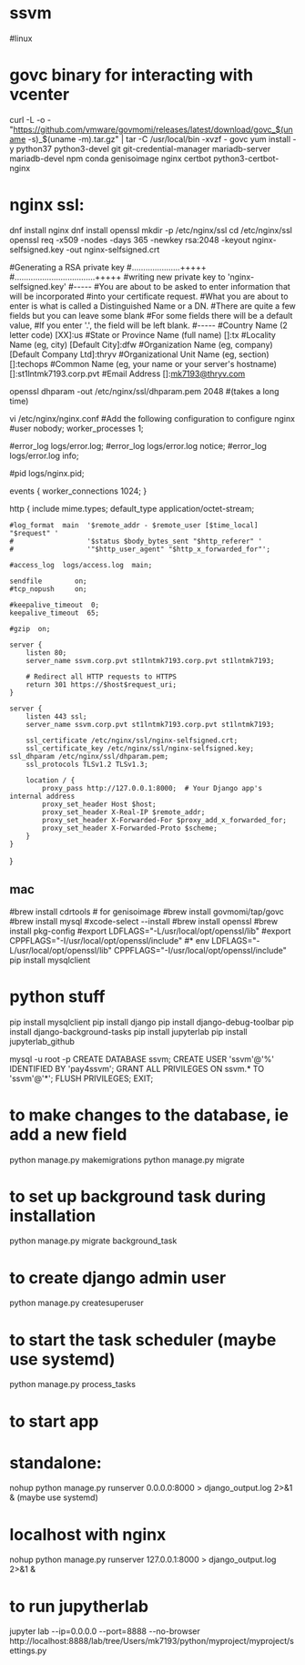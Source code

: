 # ssvm

#linux
# govc binary for interacting with vcenter
curl -L -o - "https://github.com/vmware/govmomi/releases/latest/download/govc_$(uname -s)_$(uname -m).tar.gz" | tar -C /usr/local/bin -xvzf - govc
yum install -y python37 python3-devel git git-credential-manager mariadb-server mariadb-devel npm conda genisoimage
 nginx certbot python3-certbot-nginx

# nginx ssl:

dnf install nginx
dnf install openssl
mkdir -p /etc/nginx/ssl
cd /etc/nginx/ssl
openssl req -x509 -nodes -days 365 -newkey rsa:2048 -keyout nginx-selfsigned.key -out nginx-selfsigned.crt

#Generating a RSA private key
#.....................+++++
#...................................+++++
#writing new private key to 'nginx-selfsigned.key'
#-----
#You are about to be asked to enter information that will be incorporated
#into your certificate request.
#What you are about to enter is what is called a Distinguished Name or a DN.
#There are quite a few fields but you can leave some blank
#For some fields there will be a default value,
#If you enter '.', the field will be left blank.
#-----
#Country Name (2 letter code) [XX]:us
#State or Province Name (full name) []:tx
#Locality Name (eg, city) [Default City]:dfw
#Organization Name (eg, company) [Default Company Ltd]:thryv
#Organizational Unit Name (eg, section) []:techops
#Common Name (eg, your name or your server's hostname) []:st1lntmk7193.corp.pvt
#Email Address []:mk7193@thryv.com

openssl dhparam -out /etc/nginx/ssl/dhparam.pem 2048
#(takes a long time)

vi /etc/nginx/nginx.conf
#Add the following configuration to configure nginx
#user  nobody;
worker_processes  1;

#error_log  logs/error.log;
#error_log  logs/error.log  notice;
#error_log  logs/error.log  info;

#pid        logs/nginx.pid;


events {
    worker_connections  1024;
}


http {
    include       mime.types;
    default_type  application/octet-stream;

    #log_format  main  '$remote_addr - $remote_user [$time_local] "$request" '
    #                  '$status $body_bytes_sent "$http_referer" '
    #                  '"$http_user_agent" "$http_x_forwarded_for"';

    #access_log  logs/access.log  main;

    sendfile        on;
    #tcp_nopush     on;

    #keepalive_timeout  0;
    keepalive_timeout  65;

    #gzip  on;

    server {
        listen 80;
        server_name ssvm.corp.pvt st1lntmk7193.corp.pvt st1lntmk7193;
    
        # Redirect all HTTP requests to HTTPS
        return 301 https://$host$request_uri;
    }
    
    server {
        listen 443 ssl;
        server_name ssvm.corp.pvt st1lntmk7193.corp.pvt st1lntmk7193;
    
        ssl_certificate /etc/nginx/ssl/nginx-selfsigned.crt;
        ssl_certificate_key /etc/nginx/ssl/nginx-selfsigned.key;
	ssl_dhparam /etc/nginx/ssl/dhparam.pem;
        ssl_protocols TLSv1.2 TLSv1.3;
    
        location / {
            proxy_pass http://127.0.0.1:8000;  # Your Django app's internal address
            proxy_set_header Host $host;
            proxy_set_header X-Real-IP $remote_addr;
            proxy_set_header X-Forwarded-For $proxy_add_x_forwarded_for;
            proxy_set_header X-Forwarded-Proto $scheme;
        }
    }
}

## mac
#brew install cdrtools # for genisoimage
#brew install govmomi/tap/govc
#brew install mysql
#xcode-select --install
#brew install openssl
#brew install pkg-config
#export LDFLAGS="-L/usr/local/opt/openssl/lib"
#export CPPFLAGS="-I/usr/local/opt/openssl/include"
#* env LDFLAGS="-L/usr/local/opt/openssl/lib" CPPFLAGS="-I/usr/local/opt/openssl/include" pip install mysqlclient

# python stuff
pip install mysqlclient
pip install django
pip install django-debug-toolbar
pip install django-background-tasks
pip install jupyterlab
pip install jupyterlab_github


mysql -u root -p
CREATE DATABASE ssvm;
CREATE USER 'ssvm'@'%' IDENTIFIED BY 'pay4ssvm';
GRANT ALL PRIVILEGES ON ssvm.* TO 'ssvm'@'*';
FLUSH PRIVILEGES;
EXIT;

# to make changes to the database, ie add a new field
python manage.py makemigrations
python manage.py migrate

# to set up background task during installation
python manage.py migrate background_task

# to create django admin user
python manage.py createsuperuser

# to start the task scheduler (maybe use systemd)
python manage.py process_tasks

# to start app
# standalone:
nohup python manage.py runserver 0.0.0.0:8000 > django_output.log 2>&1 & (maybe use systemd)

# localhost with nginx
nohup python manage.py runserver 127.0.0.1:8000 > django_output.log 2>&1 &

# to run jupytherlab 
jupyter lab --ip=0.0.0.0 --port=8888 --no-browser
http://localhost:8888/lab/tree/Users/mk7193/python/myproject/myproject/settings.py
